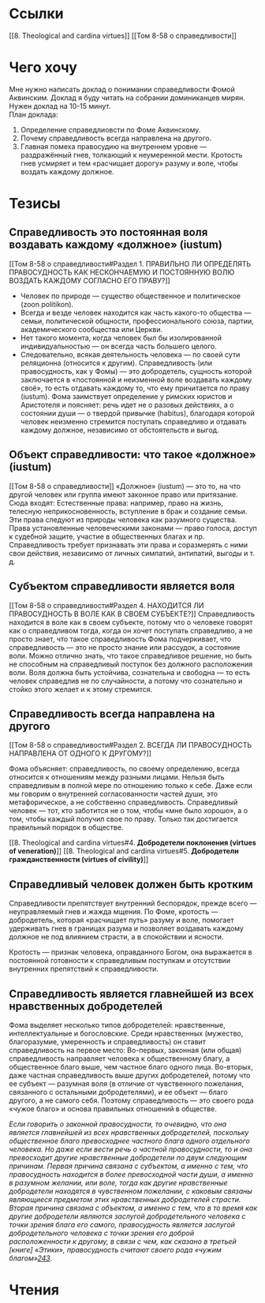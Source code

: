 # Ссылки
[[8. Theological and cardina virtues]]
[[Том 8-58 о справедливости]]
# Чего хочу
Мне нужно написать доклад о понимании справедливости Фомой Аквинским. Доклад я буду читать на собрании доминиканцев мирян.  Нужен доклад на 10-15 минут.  
План доклада:
1. Определение справедлиовсти по Фоме Аквинскому.
2. Почему справедливость всегда направлена на другого.
3. Главная помеха правосудию на внутреннем уровне — раздражённый гнев, толкающий к неумеренной мести. Кротость гнев усмиряет и тем «расчищает дорогу» разуму и воле, чтобы воздать каждому должное.


# Тезисы

## Справедливость это постоянная воля воздавать каждому «должное» (iustum)
[[Том 8-58 о справедливости#Раздел 1. ПРАВИЛЬНО ЛИ ОПРЕДЕЛЯТЬ ПРАВОСУДНОСТЬ КАК НЕСКОНЧАЕМУЮ И ПОСТОЯННУЮ ВОЛЮ ВОЗДАТЬ КАЖДОМУ СОГЛАСНО ЕГО ПРАВУ?]]
- Человек по природе — существо общественное и политическое (zoon politikon).
- Всегда и везде человек находится как часть какого-то общества — семьи, политической общности, профессионального союза, партии, академического сообщества или Церкви.
- Нет такого момента, когда человек был бы изолированной индивидуальностью — он всегда часть большего целого.
- Следовательно, всякая деятельность человека — по своей сути реляционна (относится к другим).
Справедливость (или правосудность, как у Фомы) — это добродетель, сущность которой заключается в «постоянной и неизменной воле воздавать каждому своё», то есть отдавать каждому то, что ему причитается по праву (iustum).
Фома заимствует определение у римских юристов и Аристотеля и поясняет: речь идет не о разовых действиях, а о состоянии души — о твердой привычке (habitus), благодаря которой человек неизменно стремится поступать справедливо и отдавать каждому должное, независимо от обстоятельств и выгод.
## Объект справедливости: что такое «должное» (iustum)
[[Том 8-58 о справедливости]]
«Должное» (iustum) — это то, на что другой человек или группа имеют законное право или притязание. Сюда входят:
Естественные права: например, право на жизнь, телесную неприкосновенность, вступление в брак и создание семьи. Эти права следуют из природы человека как разумного существа.
Права установленные человеческими законами — право голоса, доступ к судебной защите, участие в общественных благах и пр.
Справедливость требует признавать эти права и соразмерять с ними свои действия, независимо от личных симпатий, антипатий, выгоды и т. д.

## Субъектом справедливости является воля
[[Том 8-58 о справедливости#Раздел 4. НАХОДИТСЯ ЛИ ПРАВОСУДНОСТЬ В ВОЛЕ КАК В СВОЕМ СУБЪЕКТЕ?]]
Справедливость находится в воле как в своем субъекте, потому что о человеке говорят как о справедливом тогда, когда он хочет поступать справедливо, а не просто знает, что такое справедливость
Фома подчеркивает, что справедливость — это не просто знание или рассудок, а состояние воли. Можно отлично знать, что такое справедливое решение, но быть не способным на справедливый поступок без должного расположения воли.
Воля должна быть устойчива, сознательна и свободна — то есть человек справедлив не по случайности, а потому что сознательно и стойко этого желает и к этому стремится.

## Справедливость всегда направлена на другого
[[Том 8-58 о справедливости#Раздел 2. ВСЕГДА ЛИ ПРАВОСУДНОСТЬ НАПРАВЛЕНА ОТ ОДНОГО К ДРУГОМУ?]]

Фома объясняет: справедливость, по своему определению, всегда относится к отношениям между разными лицами. Нельзя быть справедливым в полной мере по отношению только к себе. Даже если мы говорим о внутренней согласованности частей души, это метафорическое, а не собственно справедливость.
Справедливый человек — тот, кто заботится не о том, чтобы «мне было хорошо», а о том, чтобы каждый получил свое по праву. Только так достигается правильный порядок в обществе.

[[8. Theological and cardina virtues#4. **Добродетели поклонения (virtues of veneration)**]]
[[8. Theological and cardina virtues#5. **Добродетели гражданственности (virtues of civility)**]]


## Справедливый человек должен быть кротким
Справедливости препятствует внутренний беспорядок, прежде всего — неуправляемый гнев и жажда мщения. По Фоме, кротость — добродетель, которая «расчищает путь» разуму и воле, помогает удерживать гнев в границах разума и позволяет воздавать каждому должное не под влиянием страсти, а в спокойствии и ясности.

Кротость — признак человека, оправданного Богом, она выражается в постоянной готовности к справедливым поступкам и отсутствии внутренних препятствий к справедливости.

## Справедливость является главнейшей из всех нравственных добродетелей
Фома выделяет несколько типов добродетелей: нравственные, интеллектуальные и богословские. Среди нравственных (мужество, благоразумие, умеренность и справедливость) он ставит справедливость на первое место:
Во-первых, законная (или общая) справедливость направляет человека к общественному благу, а общественное благо выше, чем частное благо одного лица.
Во-вторых, даже частная справедливость выше других добродетелей, потому что ее субъект — разумная воля (в отличие от чувственного пожелания, связанного с остальными добродетелями), и ее объект — благо другого, а не самого себя. Поэтому справедливость — это своего рода «чужое благо» и основа правильных отношений в обществе.


*Если говорить о законной правосудности, то очевидно, что она является главнейшей из всех нравственных добродетелей, поскольку общественное благо превосходнее частного блага одного отдельного человека.*
*Но даже если вести речь о частной правосудности, то и она превосходит другие нравственные добродетели по двум следующим причинам. Первая причина связана с субъектом, а именно с тем, что правосудность находится в более превосходной части души, а именно в разумном желании, или воле, тогда как другие нравственные добродетели находятся в чувственном пожелании, с каковым связаны являющиеся предметом этих нравственных добродетелей страсти. Вторая причина связана с объектом, а именно с тем, что в то время как другие добродетели являются заслугой добродетельного человека с точки зрения блага его самого, правосудность является заслугой добродетельного человека с точки зрения его доброй расположенности к другому, в связи с чем, как сказано в третьей [книге] «Этики», правосудность считают своего рода «чужим благом»[243](https://azbyka.ru/otechnik/konfessii/summa-teologii-tom-8/12#note243 "Ibid.").*

# Чтения
